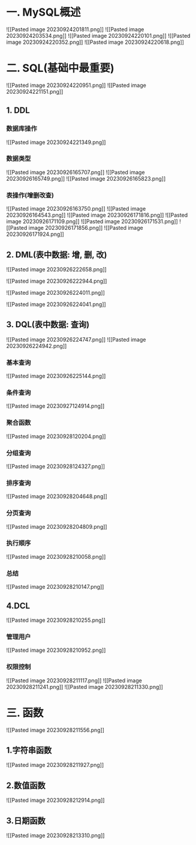 # 一. MySQL概述
![[Pasted image 20230924201811.png]]
![[Pasted image 20230924203534.png]]
![[Pasted image 20230924220101.png]]
![[Pasted image 20230924220352.png]]
![[Pasted image 20230924220618.png]]

# 二. SQL(基础中最重要)

![[Pasted image 20230924220951.png]]
![[Pasted image 20230924221151.png]]
## 1. DDL
### 数据库操作
![[Pasted image 20230924221349.png]]

### 数据类型
![[Pasted image 20230926165707.png]]
![[Pasted image 20230926165749.png]]
![[Pasted image 20230926165823.png]]
### 表操作(增删改查)
![[Pasted image 20230926163750.png]]
![[Pasted image 20230926164543.png]]
![[Pasted image 20230926171816.png]]
![[Pasted image 20230926171109.png]]
![[Pasted image 20230926171531.png]]
![[Pasted image 20230926171856.png]]
![[Pasted image 20230926171924.png]]
## 2. DML(表中数据: 增, 删, 改)
![[Pasted image 20230926222658.png]]

![[Pasted image 20230926222944.png]]

![[Pasted image 20230926224011.png]]

![[Pasted image 20230926224041.png]]

## 3. DQL(表中数据: 查询)
![[Pasted image 20230926224747.png]]
![[Pasted image 20230926224942.png]]
### 基本查询
![[Pasted image 20230926225144.png]]
### 条件查询
![[Pasted image 20230927124914.png]]
### 聚合函数
 ![[Pasted image 20230928120204.png]]
### 分组查询
![[Pasted image 20230928124327.png]]
### 排序查询
![[Pasted image 20230928204648.png]]
### 分页查询
![[Pasted image 20230928204809.png]]
### 执行顺序
![[Pasted image 20230928210058.png]]
### 总结
![[Pasted image 20230928210147.png]]

## 4.DCL
![[Pasted image 20230928210255.png]]
### 管理用户
![[Pasted image 20230928210952.png]]
### 权限控制
![[Pasted image 20230928211117.png]]
![[Pasted image 20230928211241.png]]
![[Pasted image 20230928211330.png]]

# 三. 函数
![[Pasted image 20230928211556.png]]

## 1.字符串函数
![[Pasted image 20230928211927.png]] 
## 2.数值函数
![[Pasted image 20230928212914.png]]
## 3.日期函数
![[Pasted image 20230928213310.png]]